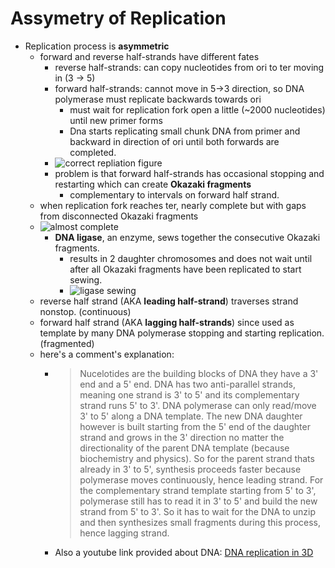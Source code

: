 # Assymetry of Replication
- Replication process is **asymmetric**
    - forward and reverse half-strands have different fates 
        - reverse half-strands: can copy nucleotides from ori to ter moving in (3 -> 5)
        - forward half-strands: cannot move in 5->3 direction, so DNA polymerase must replicate backwards towards ori
            - must wait for replication fork open a little (~2000 nucleotides) until new primer forms
            - Dna starts replicating small chunk DNA from primer and backward in direction of ori until both forwards are completed.
        - ![correct repliation figure](http://bioinformaticsalgorithms.com/images/Replication/okazaki.png "from stepik.org")
        - problem is that forward half-strands has occasional stopping and restarting which can create **Okazaki fragments**
            - complementary to intervals on forward half strand.
    - when replication fork reaches ter, nearly complete but with gaps from disconnected Okazaki fragments
    - ![almost complete](http://bioinformaticsalgorithms.com/images/Replication/asymmetric_replication_almost_complete.png (from stepik.org nearly complete))
        - **DNA ligase**, an enzyme, sews together the consecutive Okazaki fragments. 
            - results in 2 daughter chromosomes and does not wait until after all Okazaki fragments have been replicated to start sewing. 
            - ![ligase sewing](http://bioinformaticsalgorithms.com/images/Replication/asymmetric_replication_complete.png "from stepik.org replication complete")
    - reverse half strand (AKA **leading half-strand**) traverses strand nonstop. (continuous)
    - forward half strand (AKA **lagging half-strands**) since used as template by many DNA polymerase stopping and starting replication. (fragmented)
    - here's a comment's explanation:
        -  > Nucelotides are the building blocks of DNA they have a 3' end and a 5' end. DNA has two anti-parallel strands, meaning one strand is 3' to 5' and its complementary strand runs 5' to 3'. DNA polymerase can only read/move 3' to 5' along a DNA template. The new DNA daughter however is built starting from the 5' end of the daughter strand and grows in the 3' direction no matter the directionality of the parent DNA template (because biochemistry and physics).  So for the parent strand thats already in 3' to 5', synthesis proceeds faster because polymerase moves continuously, hence leading strand. For the complementary strand template starting from 5' to 3', polymerase still has to read it in 3' to 5' and build the new strand from 5' to 3'. So it has to wait for the DNA to unzip and then synthesizes small fragments during this process, hence lagging strand. 
        - Also a youtube link provided about DNA: [DNA replication in 3D](https://www.youtube.com/watch?v=TNKWgcFPHqw)